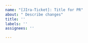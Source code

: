 ```yaml
---
name: "[JIra-Ticket]: Title for PR"
about: " Describe changes"
title: ''
labels: ''
assignees: ''

---
```



